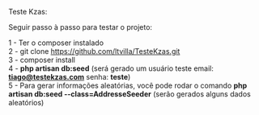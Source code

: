 Teste Kzas:

Seguir passo à passo para testar o projeto:

1 - Ter o composer instalado<br>
2 - git clone https://github.com/ltvilla/TesteKzas.git<br>
3 - composer install<br>
4 - <b>php artisan db:seed</b> (será gerado um usuário teste email: <b>tiago@testekzas.com</b> senha: <b>teste</b>)<br>
5 - Para gerar informações aleatórias, você pode rodar o comando <b>php artisan db:seed --class=AddresseSeeder</b> (serão gerados alguns dados aleatórios)<br>

